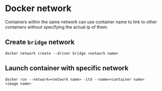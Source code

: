 # Docker network

Containers within the same network can use container name to link to other containers without specifying the actual ip of them.

## Create `bridge` network

```shell
docker network create --driver bridge <network name>
```

## Launch container with specific network

```shell
docker run --network=<network name> -itd --name=<container name> <image name>
```
